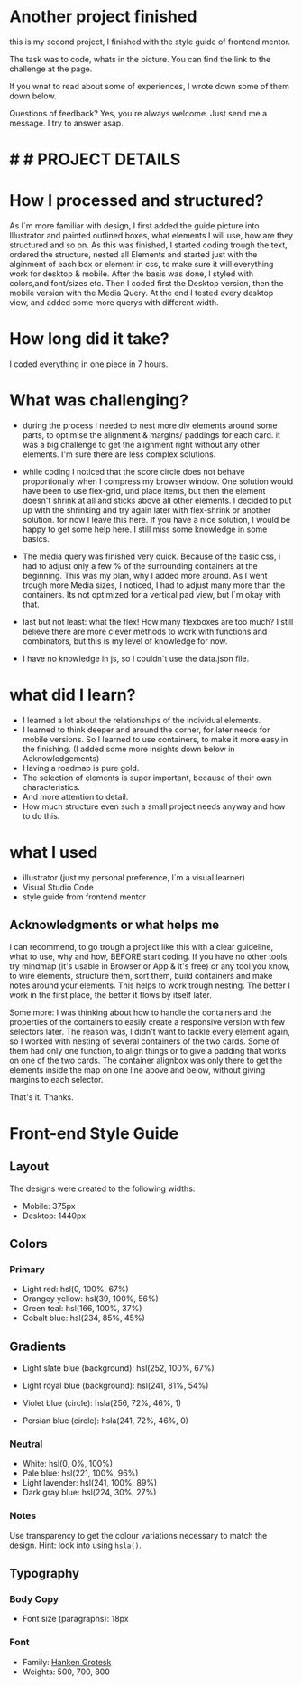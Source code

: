 # Another project finished

this is my second project, I finished with the style guide of frontend mentor.

The task was to code, whats in the picture. You can find the link to the challenge at the page.

If you wnat to read about some of experiences, I wrote down some of them down below.

Questions of feedback? Yes, you´re always welcome. Just send me a message. I try to answer asap.

# # # PROJECT DETAILS

# How I processed and structured?

As I´m more familiar with design, I first added the guide picture into Illustrator and painted outlined boxes, what elements I will use, how are they structured and so on. As this was finished, I started coding trough the text, ordered the structure, nested all Elements and started just with the alginment of each box or element in css, to make sure it will everything work for desktop & mobile. After the basis was done, I styled with colors,and font/sizes etc. Then I coded first the Desktop version, then the mobile version with the Media Query. At the end I tested every desktop view, and added some more querys with different width.

# How long did it take?

I coded everything in one piece in 7 hours.

# What was challenging?

- during the process I needed to nest more div elements around some parts, to optimise the alignment & margins/ paddings for each card. it was a big challenge to get the alignment right without any other elements. I'm sure there are less complex solutions.

- while coding I noticed that the score circle does not behave proportionally when I compress my browser window. One solution would have been to use flex-grid, und place items, but then the element doesn't shrink at all and sticks above all other elements. I decided to put up with the shrinking and try again later with flex-shrink or another solution. for now I leave this here. If you have a nice solution, I would be happy to get some help here. I still miss some knowledge in some basics.

- The media query was finished very quick. Because of the basic css, i had to adjust only a few % of the surrounding containers at the beginning. This was my plan, why I added more around. As I went trough more Media sizes, I noticed, I had to adjust many more than the containers. Its not optimized for a vertical pad view, but I´m okay with that.

- last but not least: what the flex! How many flexboxes are too much? I still believe there are more clever methods to work with functions and combinators, but this is my level of knowledge for now.

- I have no knowledge in js, so I couldn`t use the data.json file.

# what did I learn?

- I learned a lot about the relationships of the individual elements.
- I learned to think deeper and around the corner, for later needs for mobile versions. So I learned to use containers, to make it more easy in the finishing. (I added some more insights down below in Acknowledgements)
- Having a roadmap is pure gold.
- The selection of elements is super important, because of their own characteristics.
- And more attention to detail.
- How much structure even such a small project needs anyway and how to do this.

# what I used

- illustrator (just my personal preference, I´m a visual learner)
- Visual Studio Code
- style guide from frontend mentor

## Acknowledgments or what helps me

I can recommend, to go trough a project like this with a clear guideline, what to use, why and how, BEFORE start coding. If you have no other tools, try mindmap (it's usable in Browser or App & it's free) or any tool you know, to wire elements, structure them, sort them, build containers and make notes around your elements. This helps to work trough nesting. The better I work in the first place, the better it flows by itself later.

Some more: I was thinking about how to handle the containers and the properties of the containers to easily create a responsive version with few selectors later. The reason was, I didn't want to tackle every element again, so I worked with nesting of several containers of the two cards. Some of them had only one function, to align things or to give a padding that works on one of the two cards. The container alignbox was only there to get the elements inside the map on one line above and below, without giving margins to each selector.

That's it. Thanks.

# Front-end Style Guide

## Layout

The designs were created to the following widths:

- Mobile: 375px
- Desktop: 1440px

## Colors

### Primary

- Light red: hsl(0, 100%, 67%)
- Orangey yellow: hsl(39, 100%, 56%)
- Green teal: hsl(166, 100%, 37%)
- Cobalt blue: hsl(234, 85%, 45%)

## Gradients

- Light slate blue (background): hsl(252, 100%, 67%)
- Light royal blue (background): hsl(241, 81%, 54%)

- Violet blue (circle): hsla(256, 72%, 46%, 1)
- Persian blue (circle): hsla(241, 72%, 46%, 0)

### Neutral

- White: hsl(0, 0%, 100%)
- Pale blue: hsl(221, 100%, 96%)
- Light lavender: hsl(241, 100%, 89%)
- Dark gray blue: hsl(224, 30%, 27%)

### Notes

Use transparency to get the colour variations necessary to match the design. Hint: look into using `hsla()`.

## Typography

### Body Copy

- Font size (paragraphs): 18px

### Font

- Family: [Hanken Grotesk](https://fonts.google.com/specimen/Hanken+Grotesk)
- Weights: 500, 700, 800
